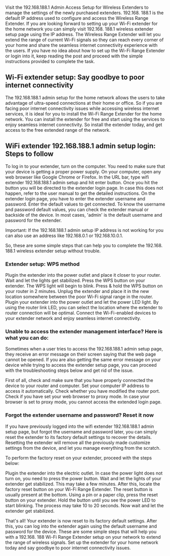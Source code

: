 Visit the 192.168.188.1 Admin Access Setup for Wireless Extenders to manage the settings of the newly purchased extenders.
192.168. 188.1 is the default IP address used to configure and access the Wireless Range Extender. If you are looking forward to setting up your Wi-Fi extender for the home network you can simply visit 192.168. 188.1 wireless extender setup page using the IP address. The Wireless Range Extender will let you extend the range of current Wi-Fi signals so they can reach every corner of your home and share the seamless internet connectivity experience with the users. If you have no idea about how to set up the Wi-Fi Range Extender or login into it, keep reading the post and proceed with the simple instructions provided to complete the task.


<h2>Wi-Fi extender setup: Say goodbye to poor internet connectivity</h2>

The 192.168.188.1 admin setup for the home network allows the users to take advantage of ultra-speed connections at their home or office. So if you are facing poor internet connectivity issues while accessing wireless internet services, it is ideal for you to install the Wi-Fi Range Extender for the home network.
You can install the extender for free and start using the services to enjoy seamless internet connectivity. So install the extender today, and get access to the free extended range of the network.



<h2>WiFi extender 192.168.188.1 admin setup login: Steps to follow</h2>

To log in to your extender, turn on the computer. You need to make sure that your device is getting a proper power supply.
On your computer, open any web browser like Google Chrome or Firefox. In the URL bar, type wifi extender 192.168.188.1 admin setup and hit enter button.
Once you hit the button you will be directed to the extender login page. In case this does not happen, refer to the user manual to get the detailed instructions.
On the extender login page, you have to enter the extender username and password. Enter the default values to get connected. To know the username and password default values, you can check the extender manual or backside of the device. In most cases, 'admin' is the default username and password for the extender.

Important: If the 192.168.188.1 admin setup IP address is not working for you can also use an address like 192.168.0.1 or 192.168.10.0.1.

So, these are some simple steps that can help you to complete the 192.168. 188.1 wireless extender setup without trouble.


<h3>Extender setup: WPS method</h3>
Plugin the extender into the power outlet and place it closer to your router.
Wait and let the lights get stabilized.
Press the WPS button on your extender. The WPS light will begin to blink. Press & hold the WPS button on your router in 2 minutes.
Unplug the extender and place it in the new location somewhere between the poor Wi-Fi signal range in the router.
Plugin your extender into the power outlet and let the power LED light.
By using the router link LED, you can select the location where the extender to router connection will be optimal.
Connect the Wi-Fi-enabled devices to your extender network and enjoy seamless internet connectivity.

<h3>Unable to access the extender management interface? Here is what you can do:</h3>

Sometimes when a user tries to access the 192.168.188.1 admin setup page, they receive an error message on their screen saying that the web page cannot be opened. If you are also getting the same error message on your device while trying to access the extender setup page, you can proceed with the troubleshooting steps below and get rid of the issue.

First of all, check and make sure that you have properly connected the device to your router and computer.
Set your computer IP address to access it automatically.
Check whether you have modified the router port.
Check if you have set your web browser to proxy mode. In case your browser is set to proxy mode, you cannot access the extended login page.

<h3>Forgot the extender username and password? Reset it now</h3>

If you have previously logged into the wifi extender 192.168.188.1 admin setup page, but forgot the username and password later, you can simply reset the extender to its factory default settings to recover the details. Resetting the extender will remove all the previously made customize settings from the device, and let you manage everything from the scratch.

To perform the factory reset on your extender, proceed with the steps below:

Plugin the extender into the electric outlet.
In case the power light does not turn on, you need to press the power button.
Wait and let the lights of your extender get stabilized. This may take a few minutes.
After this, locate the factory reset button on your Wi-Fi Range Extender. The reset button is usually present at the bottom.
Using a pin or a paper clip, press the reset button on your extender. Hold the button until you see the power LED to start blinking. The process may take 10 to 20 seconds.
Now wait and let the extender get stabilized.

That's all! Your extender is now reset to its factory default settings. After this, you can log into the extender again using the default username and password for the device. These are some simple steps that will help you with a 192.168. 188 Wi-Fi Range Extender setup on your network to extend the range of wireless signals. Set up the extender for your home network today and say goodbye to poor internet connectivity issues.
